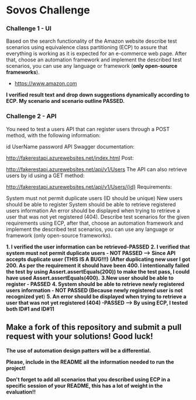 # Sovos Challenge #

### Challenge 1 - UI ###

Based on the search functionality of the Amazon website describe test scenarios using equivalence class partitioning (ECP) to assure that everything is working as it is expected for an e-commerce web page. After that, choose an automation framework and implement the described test scenarios, you can use any language or framework (**only open-source frameworks**).

* https://www.amazon.com

**I verified result text and drop down suggestions dynamically according to ECP. 
My scenario and scenario outline PASSED.**

### Challenge 2 - API ###

You need to test a users API that can register users through a POST method, with the following information:

id
UserName
password
API Swagger documentation:

http://fakerestapi.azurewebsites.net/index.html
Post:

http://fakerestapi.azurewebsites.net/api/v1/Users
The API can also retrieve users by id using a GET method:

http://fakerestapi.azurewebsites.net/api/v1/Users/{id}
Requirements:

System must not permit duplicate users (ID should be unique)
New users should be able to register
System should be able to retrieve registered users information
An error should be displayed when trying to retrieve a user that was not yet registered (404).
Describe test scenarios for the given requirements using ECP, after that, choose an automation 
framework and implement the described test scenarios, you can use any language or framework (only open-source frameworks).

**1. I verified the user information can be retrieved-PASSED**
**2. I verified that system must not permit duplicate users - NOT PASSED --> Since API accepts duplicate user (THIS IS A BUG!!!)**
**(After duplicating new user I got 200. As per the requirement it should have been 400. I intentionally failed the test**
**by using Assert.assertEquals(200)) to make the test pass, I could have used Assert.assertEquals(400).**
**3.New user should be able to register - PASSED**
**4. System should be able to retrieve newly registered users information - NOT PASSED (Because newly registered user is not recognized yet**)
**5. An error should be displayed when trying to retrieve a user that was not yet registered (404) -PASSED --> By using ECP, I tested both ID#1 and ID#11**

## Make a fork of this repository and submit a pull request with your solutions! Good luck! ##


**The use of automation design patters will be a differential.**

**Please, include in the README all the information needed to run the project!**

**Don't forget to add all scenarios that you described using ECP in a specific session of your README, this has a lot of weight in the evaluation!!**
